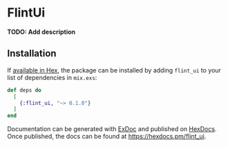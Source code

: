 # FlintUi

**TODO: Add description**

## Installation

If [available in Hex](https://hex.pm/docs/publish), the package can be installed
by adding `flint_ui` to your list of dependencies in `mix.exs`:

```elixir
def deps do
  [
    {:flint_ui, "~> 0.1.0"}
  ]
end
```

Documentation can be generated with [ExDoc](https://github.com/elixir-lang/ex_doc)
and published on [HexDocs](https://hexdocs.pm). Once published, the docs can
be found at <https://hexdocs.pm/flint_ui>.

